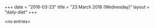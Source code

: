+++
date = "2016-03-23"
title = "23 March 2016 (Wednesday)"
layout = "daily-diet"
+++


\<no entries\>

